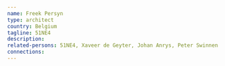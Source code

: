 ```yaml
---
name: Freek Persyn
type: architect
country: Belgium
tagline: 51NE4
description:
related-persons: 51NE4, Xaveer de Geyter, Johan Anrys, Peter Swinnen
connections:
---
```

